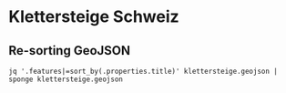 # Klettersteige Schweiz

## Re-sorting GeoJSON

    jq '.features|=sort_by(.properties.title)' klettersteige.geojson | sponge klettersteige.geojson
